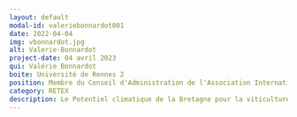 ```yaml
---
layout: default
modal-id: valeriebonnardot001
date: 2022-04-04
img: vbonnardot.jpg
alt: Valerie-Bonnardot
project-date: 04 avril 2023
qui: Valérie Bonnardot
boite: Université de Rennes 2
position: Membre du Conseil d'Administration de l'Association Internationale de Climatologie (AIC). Membre de la délégation française des experts de la Commission Viticulture (Groupe ENVIRO) de l'OIV (Office International de la Vigne et du Vin. Membre du Haut Conseil Breton pour le Climat (HCBC)<br>
category: RETEX
description: Le Potentiel climatique de la Bretagne pour la viticulture : Usage de différentes sources de données climatiques en réponse à des questionnements sociétaux.
---
```

